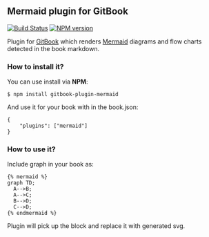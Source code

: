 ## Mermaid plugin for GitBook 
[![Build Status](https://travis-ci.org/JozoVilcek/gitbook-plugin-mermaid.svg?branch=master)](https://travis-ci.org/JozoVilcek/gitbook-plugin-mermaid)
[![NPM version](https://badge.fury.io/js/gitbook-plugin-mermaid.svg)](http://badge.fury.io/js/gitbook-plugin-mermaid)

Plugin for [GitBook](https://github.com/GitbookIO/gitbook) which renders [Mermaid](https://github.com/knsv/mermaid) diagrams and flow charts detected in the book markdown.

### How to install it?

You can use install via **NPM**:

```
$ npm install gitbook-plugin-mermaid
```

And use it for your book with in the book.json:

```
{
    "plugins": ["mermaid"]
}
```

### How to use it?

Include graph in your book as:
```
{% mermaid %}
graph TD;
  A-->B;
  A-->C;
  B-->D;
  C-->D;
{% endmermaid %}
```
Plugin will pick up the block and replace it with generated svg.
